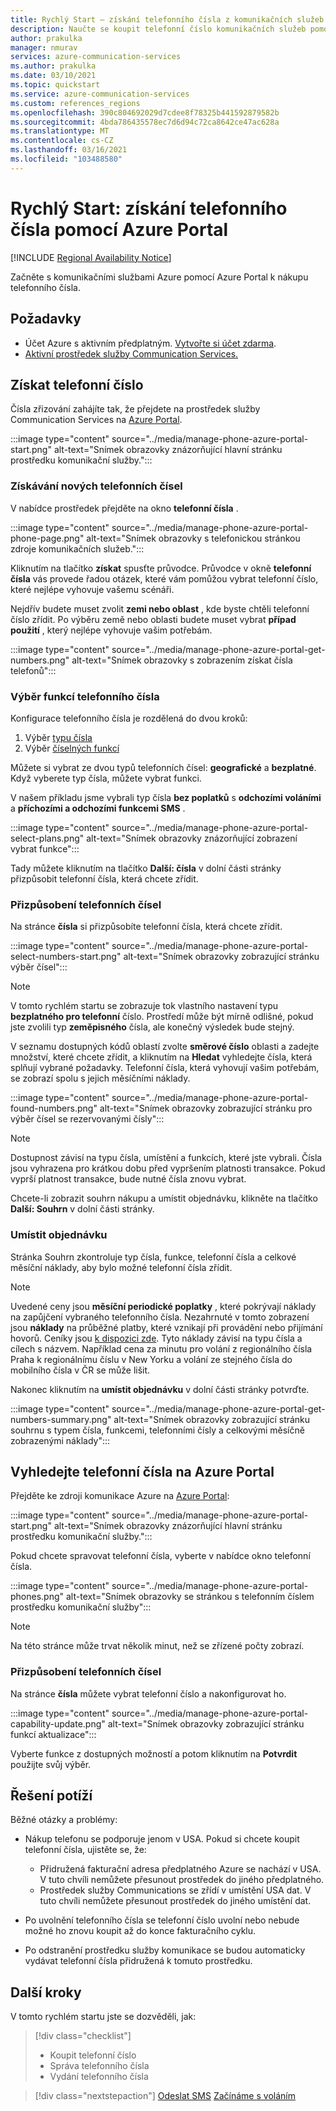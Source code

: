 ```yaml
---
title: Rychlý Start – získání telefonního čísla z komunikačních služeb Azure
description: Naučte se koupit telefonní číslo komunikačních služeb pomocí Azure Portal.
author: prakulka
manager: nmurav
services: azure-communication-services
ms.author: prakulka
ms.date: 03/10/2021
ms.topic: quickstart
ms.service: azure-communication-services
ms.custom: references_regions
ms.openlocfilehash: 390c804692029d7cdee8f78325b441592879582b
ms.sourcegitcommit: 4bda786435578ec7d6d94c72ca8642ce47ac628a
ms.translationtype: MT
ms.contentlocale: cs-CZ
ms.lasthandoff: 03/16/2021
ms.locfileid: "103488580"
---
```

# <a name="quickstart-get-a-phone-number-using-the-azure-portal"></a>Rychlý Start: získání telefonního čísla pomocí Azure Portal

[!INCLUDE [Regional Availability Notice](../../includes/regional-availability-include.md)]

Začněte s komunikačními službami Azure pomocí Azure Portal k nákupu telefonního čísla.

## <a name="prerequisites"></a>Požadavky

- Účet Azure s aktivním předplatným. [Vytvořte si účet zdarma](https://azure.microsoft.com/free/?WT.mc_id=A261C142F).
- [Aktivní prostředek služby Communication Services.](../create-communication-resource.md)

## <a name="get-a-phone-number"></a>Získat telefonní číslo

Čísla zřizování zahájíte tak, že přejdete na prostředek služby Communication Services na [Azure Portal](https://portal.azure.com).

:::image type="content" source="../media/manage-phone-azure-portal-start.png" alt-text="Snímek obrazovky znázorňující hlavní stránku prostředku komunikační služby.":::

### <a name="getting-new-phone-numbers"></a>Získávání nových telefonních čísel

V nabídce prostředek přejděte na okno **telefonní čísla** .

:::image type="content" source="../media/manage-phone-azure-portal-phone-page.png" alt-text="Snímek obrazovky s telefonickou stránkou zdroje komunikačních služeb.":::

Kliknutím na tlačítko **získat** spusťte průvodce. Průvodce v okně **telefonní čísla** vás provede řadou otázek, které vám pomůžou vybrat telefonní číslo, které nejlépe vyhovuje vašemu scénáři.

Nejdřív budete muset zvolit **zemi nebo oblast** , kde byste chtěli telefonní číslo zřídit. Po výběru země nebo oblasti budete muset vybrat **případ použití** , který nejlépe vyhovuje vašim potřebám.

:::image type="content" source="../media/manage-phone-azure-portal-get-numbers.png" alt-text="Snímek obrazovky s zobrazením získat čísla telefonů":::

### <a name="select-your-phone-number-features"></a>Výběr funkcí telefonního čísla

Konfigurace telefonního čísla je rozdělená do dvou kroků:

1. Výběr [typu čísla](../../concepts/telephony-sms/plan-solution.md#phone-number-types-in-azure-communication-services)
2. Výběr [číselných funkcí](../../concepts/telephony-sms/plan-solution.md#phone-number-features-in-azure-communication-services)

Můžete si vybrat ze dvou typů telefonních čísel: **geografické** a **bezplatné**. Když vyberete typ čísla, můžete vybrat funkci.

V našem příkladu jsme vybrali typ čísla **bez poplatků** s **odchozími voláními** a **příchozími a odchozími funkcemi SMS** .

:::image type="content" source="../media/manage-phone-azure-portal-select-plans.png" alt-text="Snímek obrazovky znázorňující zobrazení vybrat funkce":::

Tady můžete kliknutím na tlačítko **Další: čísla** v dolní části stránky přizpůsobit telefonní čísla, která chcete zřídit.

### <a name="customizing-phone-numbers"></a>Přizpůsobení telefonních čísel

Na stránce **čísla** si přizpůsobíte telefonní čísla, která chcete zřídit.

:::image type="content" source="../media/manage-phone-azure-portal-select-numbers-start.png" alt-text="Snímek obrazovky zobrazující stránku výběr čísel":::

> [!NOTE]
> V tomto rychlém startu se zobrazuje tok vlastního nastavení typu **bezplatného pro telefonní** číslo. Prostředí může být mírně odlišné, pokud jste zvolili typ **zeměpisného** čísla, ale konečný výsledek bude stejný.

V seznamu dostupných kódů oblastí zvolte **směrové číslo** oblasti a zadejte množství, které chcete zřídit, a kliknutím na **Hledat** vyhledejte čísla, která splňují vybrané požadavky. Telefonní čísla, která vyhovují vašim potřebám, se zobrazí spolu s jejich měsíčními náklady.

:::image type="content" source="../media/manage-phone-azure-portal-found-numbers.png" alt-text="Snímek obrazovky zobrazující stránku pro výběr čísel se rezervovanými čísly":::

> [!NOTE]
> Dostupnost závisí na typu čísla, umístění a funkcích, které jste vybrali.
> Čísla jsou vyhrazena pro krátkou dobu před vypršením platnosti transakce. Pokud vyprší platnost transakce, bude nutné čísla znovu vybrat.

Chcete-li zobrazit souhrn nákupu a umístit objednávku, klikněte na tlačítko **Další: Souhrn** v dolní části stránky.

### <a name="place-order"></a>Umístit objednávku

Stránka Souhrn zkontroluje typ čísla, funkce, telefonní čísla a celkové měsíční náklady, aby bylo možné telefonní čísla zřídit.

> [!NOTE]
> Uvedené ceny jsou **měsíční periodické poplatky** , které pokrývají náklady na zapůjčení vybraného telefonního čísla. Nezahrnuté v tomto zobrazení jsou **náklady** na průběžné platby, které vznikají při provádění nebo přijímání hovorů. Ceníky jsou [k dispozici zde](../../concepts/pricing.md). Tyto náklady závisí na typu čísla a cílech s názvem. Například cena za minutu pro volání z regionálního čísla Praha k regionálnímu číslu v New Yorku a volání ze stejného čísla do mobilního čísla v ČR se může lišit.

Nakonec kliknutím na **umístit objednávku** v dolní části stránky potvrďte.

:::image type="content" source="../media/manage-phone-azure-portal-get-numbers-summary.png" alt-text="Snímek obrazovky zobrazující stránku souhrnu s typem čísla, funkcemi, telefonními čísly a celkovými měsíčně zobrazenými náklady":::

## <a name="find-your-phone-numbers-on-the-azure-portal"></a>Vyhledejte telefonní čísla na Azure Portal

Přejděte ke zdroji komunikace Azure na [Azure Portal](https://portal.azure.com):

:::image type="content" source="../media/manage-phone-azure-portal-start.png" alt-text="Snímek obrazovky znázorňující hlavní stránku prostředku komunikační služby.":::

Pokud chcete spravovat telefonní čísla, vyberte v nabídce okno telefonní čísla.

:::image type="content" source="../media/manage-phone-azure-portal-phones.png" alt-text="Snímek obrazovky se stránkou s telefonním číslem prostředku komunikační služby":::

> [!NOTE]
> Na této stránce může trvat několik minut, než se zřízené počty zobrazí.


### <a name="customizing-phone-numbers"></a>Přizpůsobení telefonních čísel

Na stránce **čísla** můžete vybrat telefonní číslo a nakonfigurovat ho.

:::image type="content" source="../media/manage-phone-azure-portal-capability-update.png" alt-text="Snímek obrazovky zobrazující stránku funkcí aktualizace":::

Vyberte funkce z dostupných možností a potom kliknutím na **Potvrdit** použijte svůj výběr.

## <a name="troubleshooting"></a>Řešení potíží

Běžné otázky a problémy:

- Nákup telefonu se podporuje jenom v USA. Pokud si chcete koupit telefonní čísla, ujistěte se, že:
  - Přidružená fakturační adresa předplatného Azure se nachází v USA. V tuto chvíli nemůžete přesunout prostředek do jiného předplatného.
  - Prostředek služby Communications se zřídí v umístění USA dat. V tuto chvíli nemůžete přesunout prostředek do jiného umístění dat.

- Po uvolnění telefonního čísla se telefonní číslo uvolní nebo nebude možné ho znovu koupit až do konce fakturačního cyklu.

- Po odstranění prostředku služby komunikace se budou automaticky vydávat telefonní čísla přidružená k tomuto prostředku.

## <a name="next-steps"></a>Další kroky

V tomto rychlém startu jste se dozvěděli, jak:

> [!div class="checklist"]
> * Koupit telefonní číslo
> * Správa telefonního čísla
> * Vydání telefonního čísla

> [!div class="nextstepaction"]
> [Odeslat SMS](../telephony-sms/send.md) 
>  [Začínáme s voláním](../voice-video-calling/getting-started-with-calling.md)
